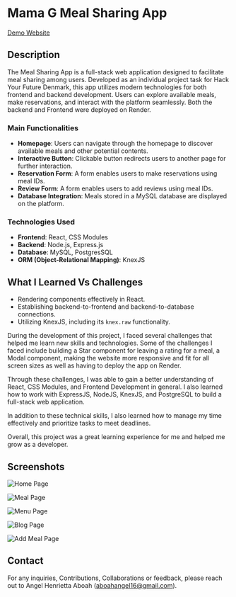 # Mama G Meal Sharing App

[Demo Website](https://meal-sharing-fa4o.onrender.com/)

## Description

The Meal Sharing App is a full-stack web application designed to facilitate meal sharing among users. Developed as an individual project task for Hack Your Future Denmark, this app utilizes modern technologies for both frontend and backend development. Users can explore available meals, make reservations, and interact with the platform seamlessly. Both the backend and Frontend were deployed on Render.

### Main Functionalities

- **Homepage**: Users can navigate through the homepage to discover available meals and other potential contents.
- **Interactive Button**: Clickable button redirects users to another page for further interaction.
- **Reservation Form**: A form enables users to make reservations using meal IDs.
- **Review Form**: A form enables users to add reviews using meal IDs.
- **Database Integration**: Meals stored in a MySQL database are displayed on the platform.

### Technologies Used

- **Frontend**: React, CSS Modules
- **Backend**: Node.js, Express.js
- **Database**: MySQL, PostgresSQL
- **ORM (Object-Relational Mapping)**: KnexJS

## What I Learned Vs Challenges

- Rendering components effectively in React.
- Establishing backend-to-frontend and backend-to-database connections.
- Utilizing KnexJS, including its `knex.raw` functionality.

During the development of this project, I faced several challenges that helped me learn new skills and technologies. Some of the challenges I faced include building a Star component for leaving a rating for a meal, a Modal component, making the website more responsive and fit for all screen sizes as well as having to deploy the app on Render.

Through these challenges, I was able to gain a better understanding of React, CSS Modules, and Frontend Development in general. I also learned how to work with ExpressJS, NodeJS, KnexJS, and PostgreSQL to build a full-stack web application.

In addition to these technical skills, I also learned how to manage my time effectively and prioritize tasks to meet deadlines.

Overall, this project was a great learning experience for me and helped me grow as a developer.

## Screenshots

![Home Page](https://raw.githubusercontent.com/AngelHenriettaAboah/meal-sharing/react1-week3/angel/src/client/components/Demo/demopic12.jpg)

![Meal Page](https://raw.githubusercontent.com/AngelHenriettaAboah/meal-sharing/react1-week3/angel/src/client/components/Demo/demopic14.jpg)

![Menu Page](https://raw.githubusercontent.com/AngelHenriettaAboah/meal-sharing/react1-week3/angel/src/client/components/Demo/demopic11.jpg)

![Blog Page](https://raw.githubusercontent.com/AngelHenriettaAboah/meal-sharing/react1-week3/angel/src/client/components/Demo/demopic16.jpg)

![Add Meal Page](https://raw.githubusercontent.com/AngelHenriettaAboah/meal-sharing/react1-week3/angel/src/client/components/Demo/demopic15.jpg)

## Contact

For any inquiries, Contributions, Collaborations or feedback, please reach out to Angel Henrietta Aboah (aboahangel16@gmail.com).
